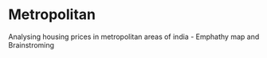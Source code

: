 # Metropolitan
Analysing housing prices in metropolitan areas of india - Emphathy map and Brainstroming
